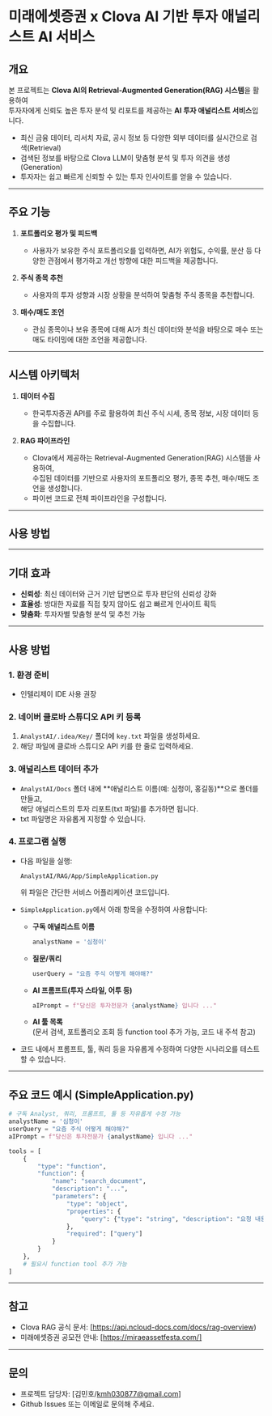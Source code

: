 # 미래에셋증권 x Clova AI 기반 투자 애널리스트 AI 서비스

## 개요

본 프로젝트는 **Clova AI의 Retrieval-Augmented Generation(RAG) 시스템**을 활용하여  
투자자에게 신뢰도 높은 투자 분석 및 리포트를 제공하는 **AI 투자 애널리스트 서비스**입니다.

- 최신 금융 데이터, 리서치 자료, 공시 정보 등 다양한 외부 데이터를 실시간으로 검색(Retrieval)
- 검색된 정보를 바탕으로 Clova LLM이 맞춤형 분석 및 투자 의견을 생성(Generation)
- 투자자는 쉽고 빠르게 신뢰할 수 있는 투자 인사이트를 얻을 수 있습니다.

---

## 주요 기능

1. **포트폴리오 평가 및 피드백**
    - 사용자가 보유한 주식 포트폴리오를 입력하면, AI가 위험도, 수익률, 분산 등 다양한 관점에서 평가하고 개선 방향에 대한 피드백을 제공합니다.

2. **주식 종목 추천**
    - 사용자의 투자 성향과 시장 상황을 분석하여 맞춤형 주식 종목을 추천합니다.

3. **매수/매도 조언**
    - 관심 종목이나 보유 종목에 대해 AI가 최신 데이터와 분석을 바탕으로 매수 또는 매도 타이밍에 대한 조언을 제공합니다.


---

## 시스템 아키텍처

1. **데이터 수집**
    - 한국투자증권 API를 주로 활용하여 최신 주식 시세, 종목 정보, 시장 데이터 등을 수집합니다.

2. **RAG 파이프라인**
    - Clova에서 제공하는 Retrieval-Augmented Generation(RAG) 시스템을 사용하여,  
      수집된 데이터를 기반으로 사용자의 포트폴리오 평가, 종목 추천, 매수/매도 조언을 생성합니다.
    - 파이썬 코드로 전체 파이프라인을 구성합니다.

---

## 사용 방법


---

## 기대 효과

- **신뢰성**: 최신 데이터와 근거 기반 답변으로 투자 판단의 신뢰성 강화
- **효율성**: 방대한 자료를 직접 찾지 않아도 쉽고 빠르게 인사이트 획득
- **맞춤화**: 투자자별 맞춤형 분석 및 추천 가능

---


## 사용 방법

### 1. 환경 준비

- 인텔리제이 IDE 사용 권장

### 2. 네이버 클로바 스튜디오 API 키 등록

1. `AnalystAI/.idea/Key/` 폴더에 `key.txt` 파일을 생성하세요.
2. 해당 파일에 클로바 스튜디오 API 키를 한 줄로 입력하세요.

### 3. 애널리스트 데이터 추가

- `AnalystAI/Docs` 폴더 내에 **애널리스트 이름(예: 심청이, 홍길동)**으로 폴더를 만들고,  
  해당 애널리스트의 투자 리포트(txt 파일)를 추가하면 됩니다.
- txt 파일명은 자유롭게 지정할 수 있습니다.

### 4. 프로그램 실행

- 다음 파일을 실행:
  ```
  AnalystAI/RAG/App/SimpleApplication.py
  ```
   위 파일은 간단한 서비스 어플리케이션 코드입니다. 

- `SimpleApplication.py`에서 아래 항목을 수정하여 사용합니다:
   - **구독 애널리스트 이름**
     ```python
     analystName = '심청이'
     ```
   - **질문/쿼리**
     ```python
     userQuery = "요즘 주식 어떻게 해야해?"
     ```
   - **AI 프롬프트(투자 스타일, 어투 등)**
     ```python
     aIPrompt = f"당신은 투자전문가 {analystName} 입니다 ..."
     ```
   - **AI 툴 목록**  
     (문서 검색, 포트폴리오 조회 등 function tool 추가 가능, 코드 내 주석 참고)

- 코드 내에서 프롬프트, 툴, 쿼리 등을 자유롭게 수정하여 다양한 시나리오를 테스트할 수 있습니다.

---

## 주요 코드 예시 (SimpleApplication.py)

```python
# 구독 Analyst, 쿼리, 프롬프트, 툴 등 자유롭게 수정 가능
analystName = '심청이'
userQuery = "요즘 주식 어떻게 해야해?"
aIPrompt = f"당신은 투자전문가 {analystName} 입니다 ..."

tools = [
    {
        "type": "function",
        "function": {
            "name": "search_document",
            "description": "...",
            "parameters": {
                "type": "object",
                "properties": {
                    "query": {"type": "string", "description": "요청 내용과 명시할 부분"}
                },
                "required": ["query"]
            }
        }
    },
    # 필요시 function tool 추가 가능
]
```

---


## 참고

- Clova RAG 공식 문서: [https://api.ncloud-docs.com/docs/rag-overview)
- 미래에셋증권 공모전 안내: [https://miraeassetfesta.com/]
---

## 문의

- 프로젝트 담당자: [김민호/kmh030877@gmail.com]
- Github Issues 또는 이메일로 문의해 주세요.

